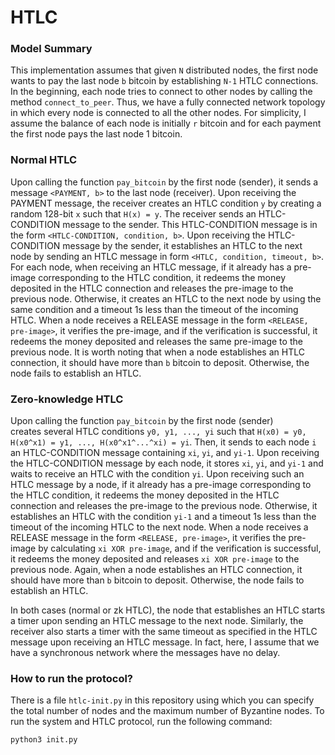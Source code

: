 # HTLC
### Model Summary
This implementation assumes that given `N` distributed nodes, the first node wants to pay the last node `b` bitcoin by establishing `N-1` HTLC connections. In the beginning, each node tries to connect to other nodes by calling the method `connect_to_peer`. Thus, we have a fully connected network topology in which every node is connected to all the other nodes. For simplicity, I assume the balance of each node is initially `r` bitcoin and for each payment the first node pays the last node 1 bitcoin.

### Normal HTLC
Upon calling the function `pay_bitcoin` by the first node (sender), it sends a message `<PAYMENT, b>` to the last node (receiver). Upon receiving the PAYMENT message, the receiver creates an HTLC condition `y` by creating a random 128-bit `x` such that `H(x) = y`. The receiver sends an HTLC-CONDITION message to the sender. This HTLC-CONDITION message is in the form `<HTLC-CONDITION, condition, b>`. Upon receiving the HTLC-CONDITION message by the sender, it establishes an HTLC to the next node by sending an HTLC message in form `<HTLC, condition, timeout, b>`. For each node, when receiving an HTLC message, if it already has a pre-image corresponding to the HTLC condition, it redeems the money deposited in the HTLC connection and releases the pre-image to the previous node. Otherwise, it creates an HTLC to the next node by using the same condition and a timeout 1s less than the timeout of the incoming HTLC. When a node receives a RELEASE message in the form `<RELEASE, pre-image>`, it verifies the pre-image, and if the verification is successful, it redeems the money deposited and releases the same pre-image to the previous node. It is worth noting that when a node establishes an HTLC connection, it should have more than `b` bitcoin to deposit. Otherwise, the node fails to establish an HTLC.

### Zero-knowledge HTLC
Upon calling the function `pay_bitcoin` by the first node (sender) creates several HTLC conditions `y0, y1, ..., yi` such that `H(x0) = y0, H(x0^x1) = y1, ..., H(x0^x1^...^xi) = yi`. Then, it sends to each node `i` an HTLC-CONDITION message containing `xi`, `yi`, and `yi-1`. Upon receiving the HTLC-CONDITION message by each node, it stores `xi`, `yi`, and `yi-1` and waits to receive an HTLC with the condition `yi`. Upon receiving such an HTLC message by a node, if it already has a pre-image corresponding to the HTLC condition, it redeems the money deposited in the HTLC connection and releases the pre-image to the previous node. Otherwise, it establishes an HTLC with the condition `yi-1` and a timeout 1s less than the timeout of the incoming HTLC to the next node. When a node receives a RELEASE message in the form `<RELEASE, pre-image>`, it verifies the pre-image by calculating `xi XOR pre-image`, and if the verification is successful, it redeems the money deposited and releases `xi XOR pre-image` to the previous node. Again, when a node establishes an HTLC connection, it should have more than `b` bitcoin to deposit. Otherwise, the node fails to establish an HTLC.

In both cases (normal or zk HTLC), the node that establishes an HTLC starts a timer upon sending an HTLC message to the next node. Similarly, the receiver also starts a timer with the same timeout as specified in the HTLC message upon receiving an HTLC message. In fact, here, I assume that we have a synchronous network where the messages have no delay.

### How to run the protocol?
There is a file `htlc-init.py` in this repository using which you can specify the total number of nodes and the maximum number of Byzantine nodes. To run the system and HTLC protocol, run the following command:
```
python3 init.py
```


